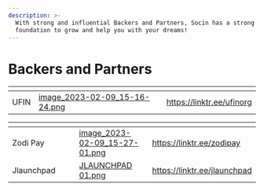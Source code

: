 ```yaml
---
description: >-
  With strong and influential Backers and Partners, Socin has a strong
  foundation to grow and help you with your dreams!
---
```


# Backers and Partners



<table data-view="cards"><thead><tr><th></th><th data-hidden data-card-cover data-type="files"></th><th data-hidden data-card-target data-type="content-ref"></th></tr></thead><tbody><tr><td>UFIN</td><td><a href=".gitbook/assets/image_2023-02-09_15-16-24.png">image_2023-02-09_15-16-24.png</a></td><td><a href="https://linktr.ee/ufinorg">https://linktr.ee/ufinorg</a></td></tr></tbody></table>

<table data-view="cards"><thead><tr><th></th><th></th><th></th><th data-hidden data-card-cover data-type="files"></th><th data-hidden data-card-target data-type="content-ref"></th></tr></thead><tbody><tr><td>Zodi Pay</td><td></td><td></td><td><a href=".gitbook/assets/image_2023-02-09_15-27-01.png">image_2023-02-09_15-27-01.png</a></td><td><a href="https://linktr.ee/zodipay">https://linktr.ee/zodipay</a></td></tr><tr><td>Jlaunchpad</td><td></td><td></td><td><a href=".gitbook/assets/JLAUNCHPAD 01.png">JLAUNCHPAD 01.png</a></td><td><a href="https://linktr.ee/jlaunchpad">https://linktr.ee/jlaunchpad</a></td></tr></tbody></table>

